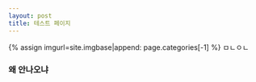 ```yaml
---
layout: post
title: 테스트 페이지
---
```

{% assign imgurl=site.imgbase|append: page.categories[-1] %}
ㅁㄴㅇㄴ

### 왜 안나오냐
